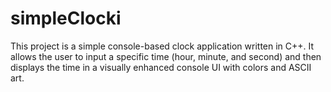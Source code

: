 # simpleClocki
This project is a simple console-based clock application written in C++. It allows the user to input a specific time (hour, minute, and second) and then displays the time in a visually enhanced console UI with colors and ASCII art.
